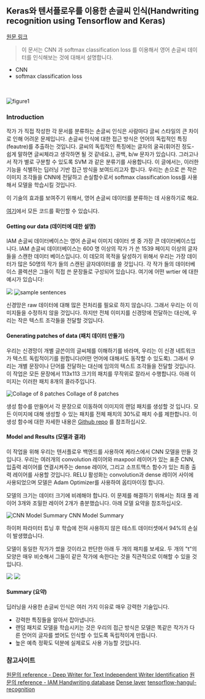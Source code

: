 ## Keras와 텐서플로우를 이용한 손글씨 인식(Handwriting recognition using Tensorflow and Keras)
[원문 링크](https://towardsdatascience.com/handwriting-recognition-using-tensorflow-and-keras-819b36148fe5)
> 이 문서는 CNN 과 softmax classification loss 를 이용해서 영어 손글씨 데이터를 인식해보는 것에 대해서 설명합니다.

* CNN
* softmax classification loss

<br></br>
![figure1](https://cdn-images-1.medium.com/max/1600/1*mCjhzOF1Gsr7eURlIIozUg.gif)

### Introduction
작가 가 직접 작성한 각 문서를 분류하는 손글씨 인식은 사람마다 글씨 스타일의 큰 차이로 인해 어려운 문제입니다.
손글씨 인식에 대한 접근 방식은 언어의 독립적인 특징(feautre)를 추출하는 것입니다. 글씨의 독립적인 특징에는
글자의 굴곡(휘어진 정도- 쉽게 말하면 글씨체라고 생각하면 될 것 같네요.), 공백, b/w 문자가 있습니다. 그러고나서 작가 별로 구분할 수 있도록 SVM 과 같은 분류기를 사용합니다. 이 글에서는, 이러한 기능을 식별하는 딥러닝 기반 접근 방식을 보여드리고자 합니다. 우리는 손으로 쓴 작은 이미지 조각들을 CNN에 전달하고 손실함수로서 softmax classification loss를 사용해서 모델을 학습시킬 것입니다.

이 기술의 효과를 보여주기 위해서, 영어 손글씨 데이터를 분류하는 데 사용하기로 해요.

[여기](https://github.com/priya-dwivedi/Deep-Learning/blob/master/handwriting_recognition/English_작가_Identification.ipynb)에서 모든 코드를 확인할 수 있습니다.

#### Getting our data (데이터에 대한 설명)

IAM 손글씨 데이터베이스는 영어 손글씨 이미지 데이터 셋 중 가장 큰 데이터베이스입니다. IAM 손글씨 데이터베이스는 600 명 이상의 작가 가 쓴 1539 페이지 이상의 글자들을 스캔한 데이터 베이스입니다. 이 데모의 목적을 달성하기 위해서 우리는 가장 데이터가 많은 50명의 작가 들의 스캔된 글자데이터를 쓸 것입니다. 각 작가 들의 데이터베이스 콜렉션은 그들이 직접 쓴 문장들로 구성되어 있습니다. 여기에 어떤 wrtier 에 대한 예시가 있습니다:

![](https://cdn-images-1.medium.com/max/1600/1*5cigjKhwPhs66tlN5fSsRQ.png)
![sample sentences](https://cdn-images-1.medium.com/max/1600/1*1DgR4SFfDr7eGZwS0ppE9g.png)

신경망은 raw 데이터에 대해 많은 전처리를 필요로 하지 않습니다. 그래서 우리는 이 이미지들을 수정하지 않을 것입니다. 하지만 전체 이미지를 신경망에 전달하는 대신에, 우리는 작은 텍스트 조각들을 전달할 것입니다.

#### Generating patches of data (패치 데이터 만들기)

우리는 신경망이 개별 글쓴이의 글씨체를 이해하기를 바라며, 우리는 이 신경 네트워크가 텍스트 독립적이기를 원합니다(어떤 언어에 대해서도 동작할 수 있도록). 그래서 우리는 개별 문장이나 단어를 전달하는 대신에 임의의 텍스트 조각들을 전달할 것입니다. 이 작업은 모든 문장에서 113x113 크기의 패치를 무작위로 잘라서 수행합니다. 아래 이미지는 이러한 패치 8개의 콜라주입니다.

![Collage of 8 patches](https://cdn-images-1.medium.com/max/1600/1*5BoEd3eQwcO3zX5CPGao0w.jpeg)
Collage of 8 patches

생성 함수를 만들어서 각 문장으로 이동하여 이미지의 랜덤 패치를 생성할 것 입니다. 모든 이미지에 대해 생성할 수 있는 패치를 전체 패치의 30%로 패치 수를 제한합니다. 이 생성 함수에 대한 자세한 내용은 [Github repo](https://github.com/priya-dwivedi/Deep-Learning/blob/master/handwriting_recognition/English_Writer_Identification.ipynb) 를 참조하십시오.

#### Model and Results (모델과 결과)

이 작업을 위해 우리는 텐서플로우 백엔드를 사용하여 케라스에서 CNN 모델을 만들 것입니다. 우리는 여러개의 convolution 레이어와 maxpool 레이어가 있는 표준 CNN, 입출력 레이어를 연결시켜주는 dense 레이어, 그리고 소프트맥스 함수가 있는 최종 출력 레이어를 사용할 것입니다. RELU 활성화는 convolution과 dense 레이어 사이에 사용되었으며 모델은 Adam Optimizer를 사용하여 옵티마이징 합니다.

모델의 크기는 데이터 크기에 비례해야 합니다. 이 문제를 해결하기 위해서는 최대 풀 레이어 3개와 조밀한 레이어 2개가 충분했습니다. 아래 모델 요약을 참조하십시오.

![CNN Model Summary](https://cdn-images-1.medium.com/max/1600/1*g5Nof5Y_TLHOCm5kAssECQ.png)
CNN Model Summary

하이퍼 파라미터 튜닝 후 학습에 전혀 사용하지 않은 테스트 데이터셋에서 94%의 손실이 발생했습니다.

모델이 동일한 작가가 썼을 것이라고 판단한 아래 두 개의 패치를 보세요. 두 개의 "t"의 모양은 매우 비슷해서 그들이 같은 작가에 속한다는 것을 직관적으로 이해할 수 있을 것입니다.

![](https://cdn-images-1.medium.com/max/1600/1*c4U9dfqW9ZGfvSZyZbxMqA.png)
![](https://cdn-images-1.medium.com/max/2000/1*qq4ChRNr4qW9Dea0qNSzlw.png)


#### Summary (요약)
딥러닝을 사용한 손글씨 인식은 여러 가지 이유로 매우 강력한 기술입니다.
* 강력한 특징들을 알아서 잡아냅니다.
* 랜덤 패치로 모델을 학습시키는 것은 우리의 접근 방식은 모델은 똑같은 작가가 다른 언어의 글자를 썼어도 인식할 수 있도록 독립적이게 만듭니다.
* 높은 예측 정확도 덕분에 실제로도 사용 가능할 것입니다.

### 참고사이트
[원문의 reference - Deep Writer for Text Independent Writer Identification](https://arxiv.org/pdf/1606.06472.pdf)
[원문의 reference - IAM Handwriting database](http://www.fki.inf.unibe.ch/databases/iam-handwriting-database)
[Dense layer](https://tykimos.github.io/2017/01/27/MLP_Layer_Talk/)
[tensorflow-hangul-recognition](https://github.com/IBM/tensorflow-hangul-recognition/blob/master/README-ko.md#2-이미지-자료-생성하기)
